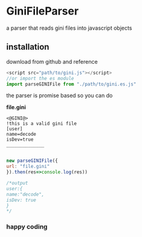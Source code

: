 # GiniFileParser
a parser that reads gini files into javascript objects

## installation
download from github and reference

```javascript
<script src="path/to/gini.js"></script>
//or import the es module
import parseGINIFile from "./path/to/gini.es.js"
```

the parser is promise based so you can do

**file.gini**
```gini
<@GINI@>
!this is a valid gini file
[user]
name=decode
isDev=true
______________

```


```javascript

new parseGINIFile({
url: "file.gini"
}).then(res=>console.log(res))

/*output 
user:{
name:"decode",
isDev: true
}
*/
```
### happy coding
